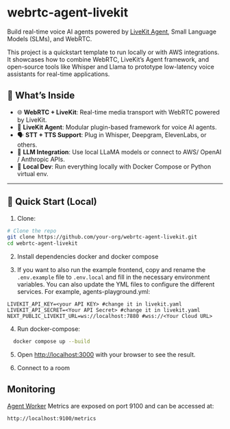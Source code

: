# webrtc-agent-livekit

Build real-time voice AI agents powered by [LiveKit Agent](https://github.com/livekit/agents), Small Language Models (SLMs), and WebRTC.

This project is a quickstart template to run locally or with AWS integrations. It showcases how to combine WebRTC, LiveKit’s Agent framework, and open-source tools like Whisper and Llama to prototype low-latency voice assistants for real-time applications.

## 🧠 What’s Inside

- 🌐 **WebRTC + LiveKit**: Real-time media transport with WebRTC powered by LiveKit.
- 🤖 **LiveKit Agent**: Modular plugin-based framework for voice AI agents.
- 🗣️ **STT + TTS Support**: Plug in Whisper, Deepgram, ElevenLabs, or others.
- 💬 **LLM Integration**: Use local LLaMA models or connect to AWS/ OpenAI / Anthropic APIs.
- 🧪 **Local Dev**: Run everything locally with Docker Compose or Python virtual env.

---

## 🚀 Quick Start (Local)

1. Clone:
```bash
# Clone the repo
git clone https://github.com/your-org/webrtc-agent-livekit.git
cd webrtc-agent-livekit
```

2. Install dependencies docker and docker compose

3. If you want to also run the example frontend, copy and rename the `.env.example` file to `.env.local` and fill in the necessary environment variables. You can also update the YML files to configure the different services. For example, agents-playground.yml:

```
LIVEKIT_API_KEY=<your API KEY> #change it in livekit.yaml
LIVEKIT_API_SECRET=<Your API Secret> #change it in livekit.yaml
NEXT_PUBLIC_LIVEKIT_URL=ws://localhost:7880 #wss://<Your Cloud URL>
```

4. Run docker-compose:

```bash
  docker compose up --build
```

5. Open [http://localhost:3000](http://localhost:3000) with your browser to see the result.

6. Connect to a room

## Monitoring

[Agent Worker](./agent-worker/) Metrics are exposed on port 9100 and can be accessed at:
```
http://localhost:9100/metrics
```